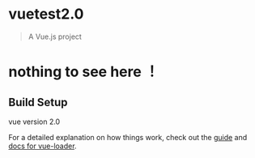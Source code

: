 # vuetest2.0

> A Vue.js project
# nothing to see here ！
## Build Setup

vue version 2.0

For a detailed explanation on how things work, check out the [guide](http://vuejs-templates.github.io/webpack/) and [docs for vue-loader](http://vuejs.github.io/vue-loader).
